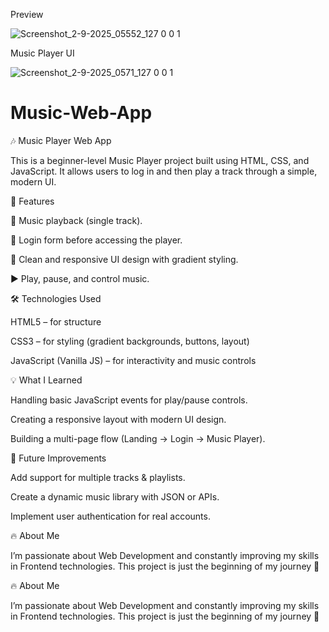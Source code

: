Preview

![Screenshot_2-9-2025_05552_127 0 0 1](https://github.com/user-attachments/assets/3ecaca3c-9961-4e56-855a-011a6de086fc)

Music Player UI

![Screenshot_2-9-2025_0571_127 0 0 1](https://github.com/user-attachments/assets/0f53c82c-73ea-4450-8714-79f8780da726)



# Music-Web-App
🎶 Music Player Web App

This is a beginner-level Music Player project built using HTML, CSS, and JavaScript.
It allows users to log in and then play a track through a simple, modern UI.


🚀 Features

🎵 Music playback (single track).

🔑 Login form before accessing the player.

🎨 Clean and responsive UI design with gradient styling.

▶️ Play, pause, and control music.


🛠️ Technologies Used

HTML5 – for structure

CSS3 – for styling (gradient backgrounds, buttons, layout)

JavaScript (Vanilla JS) – for interactivity and music controls





💡 What I Learned

Handling basic JavaScript events for play/pause controls.

Creating a responsive layout with modern UI design.

Building a multi-page flow (Landing → Login → Music Player).


🎯 Future Improvements

Add support for multiple tracks & playlists.

Create a dynamic music library with JSON or APIs.

Implement user authentication for real accounts.


🔥 About Me

I’m passionate about Web Development and constantly improving my skills in Frontend technologies.
This project is just the beginning of my journey 🚀

🔥 About Me

I’m passionate about Web Development and constantly improving my skills in Frontend technologies. This project is just the beginning of my journey 🚀

